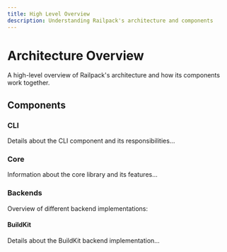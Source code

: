 ```yaml
---
title: High Level Overview
description: Understanding Railpack's architecture and components
---
```


# Architecture Overview

A high-level overview of Railpack's architecture and how its components work together.

## Components

### CLI

Details about the CLI component and its responsibilities...

### Core

Information about the core library and its features...

### Backends

Overview of different backend implementations:

#### BuildKit

Details about the BuildKit backend implementation...
